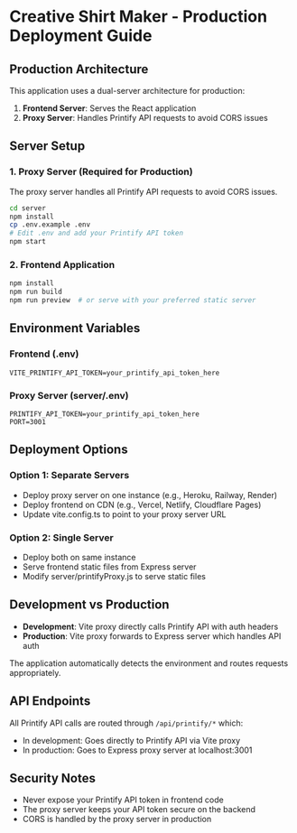 # Creative Shirt Maker - Production Deployment Guide

## Production Architecture

This application uses a dual-server architecture for production:

1. **Frontend Server**: Serves the React application
2. **Proxy Server**: Handles Printify API requests to avoid CORS issues

## Server Setup

### 1. Proxy Server (Required for Production)

The proxy server handles all Printify API requests to avoid CORS issues.

```bash
cd server
npm install
cp .env.example .env
# Edit .env and add your Printify API token
npm start
```

### 2. Frontend Application

```bash
npm install
npm run build
npm run preview  # or serve with your preferred static server
```

## Environment Variables

### Frontend (.env)
```
VITE_PRINTIFY_API_TOKEN=your_printify_api_token_here
```

### Proxy Server (server/.env)
```
PRINTIFY_API_TOKEN=your_printify_api_token_here
PORT=3001
```

## Deployment Options

### Option 1: Separate Servers
- Deploy proxy server on one instance (e.g., Heroku, Railway, Render)
- Deploy frontend on CDN (e.g., Vercel, Netlify, Cloudflare Pages)
- Update vite.config.ts to point to your proxy server URL

### Option 2: Single Server
- Deploy both on same instance
- Serve frontend static files from Express server
- Modify server/printifyProxy.js to serve static files

## Development vs Production

- **Development**: Vite proxy directly calls Printify API with auth headers
- **Production**: Vite proxy forwards to Express server which handles API auth

The application automatically detects the environment and routes requests appropriately.

## API Endpoints

All Printify API calls are routed through `/api/printify/*` which:
- In development: Goes directly to Printify API via Vite proxy
- In production: Goes to Express proxy server at localhost:3001

## Security Notes

- Never expose your Printify API token in frontend code
- The proxy server keeps your API token secure on the backend
- CORS is handled by the proxy server in production